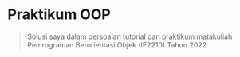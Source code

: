 # Praktikum OOP

> Solusi saya dalam persoalan tutorial dan praktikum matakuliah Pemrograman Berorientasi Objek (IF2210) Tahun 2022
